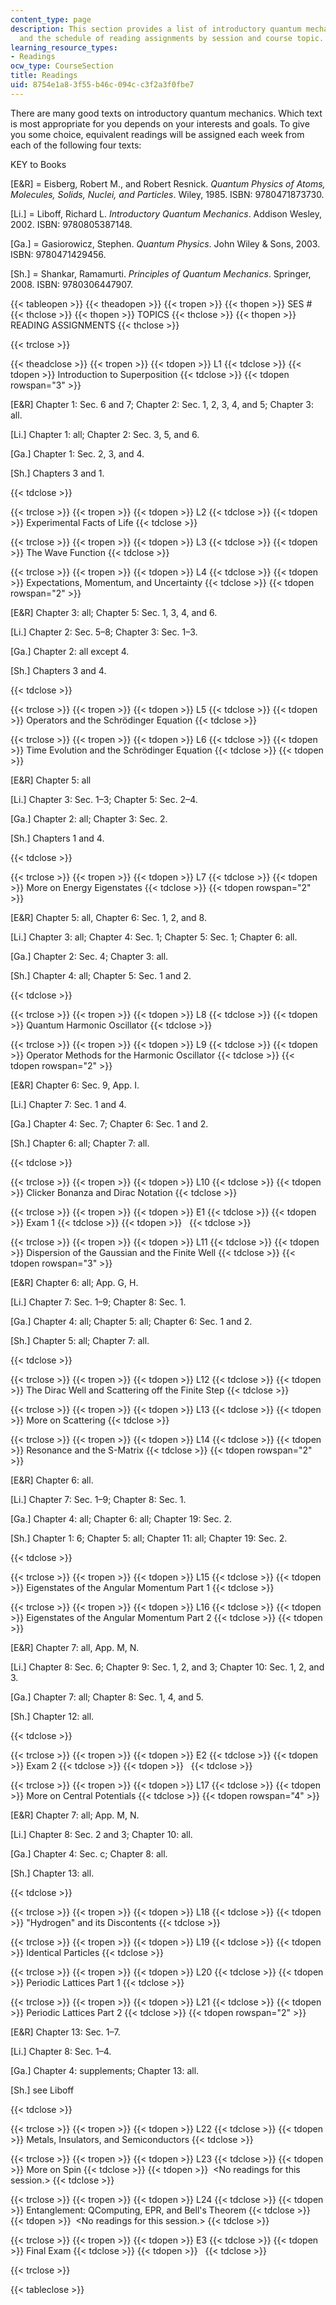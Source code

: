 ```yaml
---
content_type: page
description: This section provides a list of introductory quantum mechanics textbooks
  and the schedule of reading assignments by session and course topic.
learning_resource_types:
- Readings
ocw_type: CourseSection
title: Readings
uid: 8754e1a8-3f55-b46c-094c-c3f2a3f0fbe7
---
```


There are many good texts on introductory quantum mechanics. Which text is most appropriate for you depends on your interests and goals. To give you some choice, equivalent readings will be assigned each week from each of the following four texts:

KEY to Books

\[E&R\] = Eisberg, Robert M., and Robert Resnick. _Quantum Physics of Atoms, Molecules, Solids, Nuclei, and Particles_. Wiley, 1985. ISBN: 9780471873730.

\[Li.\] = Liboff, Richard L. _Introductory Quantum Mechanics_. Addison Wesley, 2002. ISBN: 9780805387148.

\[Ga.\] = Gasiorowicz, Stephen. _Quantum Physics_. John Wiley & Sons, 2003. ISBN: 9780471429456.

\[Sh.\] = Shankar, Ramamurti. _Principles of Quantum Mechanics_. Springer, 2008. ISBN: 9780306447907.

{{< tableopen >}}
{{< theadopen >}}
{{< tropen >}}
{{< thopen >}}
SES #
{{< thclose >}}
{{< thopen >}}
TOPICS
{{< thclose >}}
{{< thopen >}}
READING ASSIGNMENTS
{{< thclose >}}

{{< trclose >}}

{{< theadclose >}}
{{< tropen >}}
{{< tdopen >}}
L1
{{< tdclose >}}
{{< tdopen >}}
Introduction to Superposition
{{< tdclose >}}
{{< tdopen rowspan="3" >}}


\[E&R\] Chapter 1: Sec. 6 and 7; Chapter 2: Sec. 1, 2, 3, 4, and 5; Chapter 3: all.

\[Li.\] Chapter 1: all; Chapter 2: Sec. 3, 5, and 6.

\[Ga.\] Chapter 1: Sec. 2, 3, and 4.

\[Sh.\] Chapters 3 and 1.


{{< tdclose >}}

{{< trclose >}}
{{< tropen >}}
{{< tdopen >}}
L2
{{< tdclose >}}
{{< tdopen >}}
Experimental Facts of Life
{{< tdclose >}}

{{< trclose >}}
{{< tropen >}}
{{< tdopen >}}
L3
{{< tdclose >}}
{{< tdopen >}}
The Wave Function
{{< tdclose >}}

{{< trclose >}}
{{< tropen >}}
{{< tdopen >}}
L4
{{< tdclose >}}
{{< tdopen >}}
Expectations, Momentum, and Uncertainty
{{< tdclose >}}
{{< tdopen rowspan="2" >}}


\[E&R\] Chapter 3: all; Chapter 5: Sec. 1, 3, 4, and 6.

\[Li.\] Chapter 2: Sec. 5–8; Chapter 3: Sec. 1–3.

\[Ga.\] Chapter 2: all except 4.

\[Sh.\] Chapters 3 and 4.


{{< tdclose >}}

{{< trclose >}}
{{< tropen >}}
{{< tdopen >}}
L5
{{< tdclose >}}
{{< tdopen >}}
Operators and the Schrödinger Equation
{{< tdclose >}}

{{< trclose >}}
{{< tropen >}}
{{< tdopen >}}
L6
{{< tdclose >}}
{{< tdopen >}}
Time Evolution and the Schrödinger Equation
{{< tdclose >}}
{{< tdopen >}}


\[E&R\] Chapter 5: all

\[Li.\] Chapter 3: Sec. 1–3; Chapter 5: Sec. 2–4.

\[Ga.\] Chapter 2: all; Chapter 3: Sec. 2.

\[Sh.\] Chapters 1 and 4.


{{< tdclose >}}

{{< trclose >}}
{{< tropen >}}
{{< tdopen >}}
L7
{{< tdclose >}}
{{< tdopen >}}
More on Energy Eigenstates
{{< tdclose >}}
{{< tdopen rowspan="2" >}}


\[E&R\] Chapter 5: all, Chapter 6: Sec. 1, 2, and 8.

\[Li.\] Chapter 3: all; Chapter 4: Sec. 1; Chapter 5: Sec. 1; Chapter 6: all.

\[Ga.\] Chapter 2: Sec. 4; Chapter 3: all.

\[Sh.\] Chapter 4: all; Chapter 5: Sec. 1 and 2.


{{< tdclose >}}

{{< trclose >}}
{{< tropen >}}
{{< tdopen >}}
L8
{{< tdclose >}}
{{< tdopen >}}
Quantum Harmonic Oscillator
{{< tdclose >}}

{{< trclose >}}
{{< tropen >}}
{{< tdopen >}}
L9
{{< tdclose >}}
{{< tdopen >}}
Operator Methods for the Harmonic Oscillator
{{< tdclose >}}
{{< tdopen rowspan="2" >}}


\[E&R\] Chapter 6: Sec. 9, App. I.

\[Li.\] Chapter 7: Sec. 1 and 4.

\[Ga.\] Chapter 4: Sec. 7; Chapter 6: Sec. 1 and 2.

\[Sh.\] Chapter 6: all; Chapter 7: all.


{{< tdclose >}}

{{< trclose >}}
{{< tropen >}}
{{< tdopen >}}
L10
{{< tdclose >}}
{{< tdopen >}}
Clicker Bonanza and Dirac Notation
{{< tdclose >}}

{{< trclose >}}
{{< tropen >}}
{{< tdopen >}}
E1
{{< tdclose >}}
{{< tdopen >}}
Exam 1
{{< tdclose >}}
{{< tdopen >}}
 
{{< tdclose >}}

{{< trclose >}}
{{< tropen >}}
{{< tdopen >}}
L11
{{< tdclose >}}
{{< tdopen >}}
Dispersion of the Gaussian and the Finite Well
{{< tdclose >}}
{{< tdopen rowspan="3" >}}


\[E&R\] Chapter 6: all; App. G, H.

\[Li.\] Chapter 7: Sec. 1–9; Chapter 8: Sec. 1.

\[Ga.\] Chapter 4: all; Chapter 5: all; Chapter 6: Sec. 1 and 2.

\[Sh.\] Chapter 5: all; Chapter 7: all.


{{< tdclose >}}

{{< trclose >}}
{{< tropen >}}
{{< tdopen >}}
L12
{{< tdclose >}}
{{< tdopen >}}
The Dirac Well and Scattering off the Finite Step
{{< tdclose >}}

{{< trclose >}}
{{< tropen >}}
{{< tdopen >}}
L13
{{< tdclose >}}
{{< tdopen >}}
More on Scattering
{{< tdclose >}}

{{< trclose >}}
{{< tropen >}}
{{< tdopen >}}
L14
{{< tdclose >}}
{{< tdopen >}}
Resonance and the S-Matrix
{{< tdclose >}}
{{< tdopen rowspan="2" >}}


\[E&R\] Chapter 6: all.

\[Li.\] Chapter 7: Sec. 1–9; Chapter 8: Sec. 1.

\[Ga.\] Chapter 4: all; Chapter 6: all; Chapter 19: Sec. 2.

\[Sh.\] Chapter 1: 6; Chapter 5: all; Chapter 11: all; Chapter 19: Sec. 2.


{{< tdclose >}}

{{< trclose >}}
{{< tropen >}}
{{< tdopen >}}
L15
{{< tdclose >}}
{{< tdopen >}}
Eigenstates of the Angular Momentum Part 1
{{< tdclose >}}

{{< trclose >}}
{{< tropen >}}
{{< tdopen >}}
L16
{{< tdclose >}}
{{< tdopen >}}
Eigenstates of the Angular Momentum Part 2
{{< tdclose >}}
{{< tdopen >}}


\[E&R\] Chapter 7: all, App. M, N.

\[Li.\] Chapter 8: Sec. 6; Chapter 9: Sec. 1, 2, and 3; Chapter 10: Sec. 1, 2, and 3.

\[Ga.\] Chapter 7: all; Chapter 8: Sec. 1, 4, and 5.

\[Sh.\] Chapter 12: all.


{{< tdclose >}}

{{< trclose >}}
{{< tropen >}}
{{< tdopen >}}
E2
{{< tdclose >}}
{{< tdopen >}}
Exam 2
{{< tdclose >}}
{{< tdopen >}}
 
{{< tdclose >}}

{{< trclose >}}
{{< tropen >}}
{{< tdopen >}}
L17
{{< tdclose >}}
{{< tdopen >}}
More on Central Potentials
{{< tdclose >}}
{{< tdopen rowspan="4" >}}


\[E&R\] Chapter 7: all; App. M, N.

\[Li.\] Chapter 8: Sec. 2 and 3; Chapter 10: all.

\[Ga.\] Chapter 4: Sec. c; Chapter 8: all.

\[Sh.\] Chapter 13: all.


{{< tdclose >}}

{{< trclose >}}
{{< tropen >}}
{{< tdopen >}}
L18
{{< tdclose >}}
{{< tdopen >}}
"Hydrogen" and its Discontents
{{< tdclose >}}

{{< trclose >}}
{{< tropen >}}
{{< tdopen >}}
L19
{{< tdclose >}}
{{< tdopen >}}
Identical Particles
{{< tdclose >}}

{{< trclose >}}
{{< tropen >}}
{{< tdopen >}}
L20
{{< tdclose >}}
{{< tdopen >}}
Periodic Lattices Part 1
{{< tdclose >}}

{{< trclose >}}
{{< tropen >}}
{{< tdopen >}}
L21
{{< tdclose >}}
{{< tdopen >}}
Periodic Lattices Part 2
{{< tdclose >}}
{{< tdopen rowspan="2" >}}


\[E&R\] Chapter 13: Sec. 1–7.

\[Li.\] Chapter 8: Sec. 1–4.

\[Ga.\] Chapter 4: supplements; Chapter 13: all.

\[Sh.\] see Liboff


{{< tdclose >}}

{{< trclose >}}
{{< tropen >}}
{{< tdopen >}}
L22
{{< tdclose >}}
{{< tdopen >}}
Metals, Insulators, and Semiconductors
{{< tdclose >}}

{{< trclose >}}
{{< tropen >}}
{{< tdopen >}}
L23
{{< tdclose >}}
{{< tdopen >}}
More on Spin
{{< tdclose >}}
{{< tdopen >}}
 \<No readings for this session.>
{{< tdclose >}}

{{< trclose >}}
{{< tropen >}}
{{< tdopen >}}
L24
{{< tdclose >}}
{{< tdopen >}}
Entanglement: QComputing, EPR, and Bell's Theorem
{{< tdclose >}}
{{< tdopen >}}
 \<No readings for this session.>
{{< tdclose >}}

{{< trclose >}}
{{< tropen >}}
{{< tdopen >}}
E3
{{< tdclose >}}
{{< tdopen >}}
Final Exam
{{< tdclose >}}
{{< tdopen >}}
 
{{< tdclose >}}

{{< trclose >}}

{{< tableclose >}}